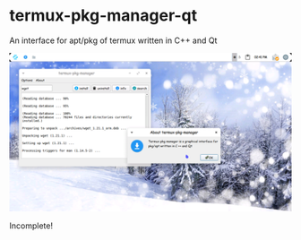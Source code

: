 # termux-pkg-manager-qt
An interface for apt/pkg of termux written in C++ and Qt

![image](Screenshot_20211002-144114.png)

Incomplete! 

